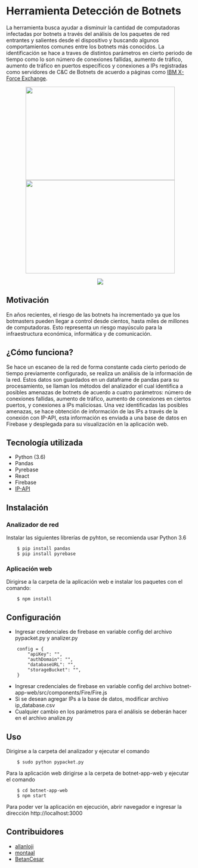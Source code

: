 # Herramienta Detección de Botnets
La herramienta busca ayudar a disminuir la cantidad de computadoras infectadas por botnets a través del análisis de los paquetes de red entrantes y salientes desde el dispositivo y buscando algunos comportamientos comunes entre los botnets más conocidos. La identificación se hace a traves de distintos parámetros en cierto periodo de tiempo como lo son número de conexiones fallidas, aumento de tráfico, aumento de tráfico en puertos específicos y conexiones a IPs registradas como servidores de C&C de Botnets de acuerdo a páginas como [IBM X-Force Exchange](https://exchange.xforce.ibmcloud.com/collection/Botnet-Command-and-Control-Servers-7ac6c4578facafa0de50b72e7bf8f8c4).

<p align="center">
    <img src="https://i.imgur.com/zvDqx0j.jpg" width="400px" height="250px"/>
    <img src="https://i.imgur.com/xMyeice.jpg" width="400px" height="250px"/>
</p>

<p align="center">
    <image src="https://media.giphy.com/media/46htQzEoK3eJYOUW8A/giphy.gif"/>
</p>



## Motivación
En años recientes, el riesgo de las botnets ha incrementado ya que los botmasters pueden llegar a control desde cientos, hasta miles de millones de computadoras. Esto representa un riesgo mayúsculo para la infraestructura económica, informática y de comunicación.

## ¿Cómo funciona?
Se hace un escaneo de la red de forma constante cada cierto periodo de tiempo previamente configurado, se realiza un análisis de la información de la red. Estos datos son guardados en un dataframe de pandas para su procesamiento, se llaman los métodos del analizador el cual identifica a posibles amenazas de botnets de acuerdo a cuatro parámetros: número de conexiones fallidas, aumento de tráfico, aumento de conexiones en ciertos puertos, y conexiones a IPs maliciosas. Una vez identificadas las posibles amenazas, se hace obtención de información de las IPs a través de la conexión con IP-API, esta información es enviada a una base de datos en Firebase y desplegada para su visualización en la aplicación web.

## Tecnología utilizada 
* Python (3.6)
* Pandas
* Pyrebase
* React
* Firebase
* [IP-API](http://ip-api.com/)

## Instalación
### Analizador de red
Instalar las siguientes librerías de pyhton, se recomienda usar Python 3.6
```
    $ pip install pandas
    $ pip install pyrebase

```
### Aplicación web
Dirigirse a la carpeta de la aplicación web e instalar los paquetes con el comando:
```
    $ npm install
```

## Configuración
* Ingresar credenciales de firebase en variable config del archivo pypacket.py y analizer.py
```
    config = {
        "apiKey": "",
        "authDomain": "",
        "databaseURL": "",
        "storageBucket": "",
    }
```
* Ingresar credenciales de firebase en variable config del archivo botnet-app-web/src/components/Fire/Fire.js
* Si se desean agregar IPs a la base de datos, modificar archivo ip_database.csv
* Cualquier cambio en los parámetros para el análisis se deberán hacer en el archivo analize.py

## Uso
Dirigirse a la carpeta del analizador y ejecutar el comando
```
    $ sudo python pypacket.py
```

Para la aplicación web dirigirse a la cerpeta de botnet-app-web y ejecutar el comando
```
    $ cd botnet-app-web
    $ npm start
```

Para poder ver la aplicación en ejecución, abrir navegador e ingresar la dirección http://localhost:3000


## Contribuidores
* [allanloji](https://github.com/allanloji)
* [montaal](https://github.com/montaal)
* [BetanCesar](https://github.com/BetanCesar)






